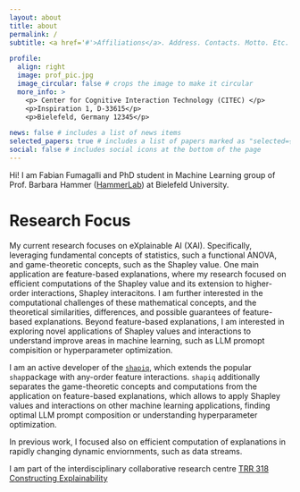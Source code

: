 ```yaml
---
layout: about
title: about
permalink: /
subtitle: <a href='#'>Affiliations</a>. Address. Contacts. Motto. Etc.

profile:
  align: right
  image: prof_pic.jpg
  image_circular: false # crops the image to make it circular
  more_info: >
    <p> Center for Cognitive Interaction Technology (CITEC) </p>
    <p>Inspiration 1, D-33615</p>
    <p>Bielefeld, Germany 12345</p>

news: false # includes a list of news items
selected_papers: true # includes a list of papers marked as "selected={true}"
social: false # includes social icons at the bottom of the page
---
```


Hi! I am Fabian Fumagalli and PhD student in Machine Learning group of Prof. Barbara Hammer ([HammerLab](https://hammer-lab.techfak.uni-bielefeld.de/)) at Bielefeld University.

# Research Focus
My current research focuses on eXplainable AI (XAI). Specifically, leveraging fundamental concepts of statistics, such a functional ANOVA, and game-theoretic concepts, such as the Shapley value. One main application are feature-based explanations, where my research focused on efficient computations of the Shapley value and its extension to higher-order interactions, Shapley interacitons. I am further interested in the computational challenges of these mathematical concepts, and the theoretical similarities, differences, and possible guarantees of feature-based explanations. Beyond feature-based explanations, I am interested in exploring novel applications of Shapley values and interactions to understand improve areas in machine learning, such as LLM promopt compisition or hyperparameter optimization.

I am an active developer of the [`shapiq`](https://shapiq.readthedocs.io/en/latest/#), which extends the popular `shap`package with any-order feature interactions. `shapiq` additionally separates the game-theoretic concepts and computations from the application on feature-based explanations, which allows to apply Shapley values and interactions on other machine learning applications, finding optimal LLM prompt composition or understanding hyperparameter optimization.

In previous work, I focused also on efficient computation of explanations in rapidly changing dynamic enviornments, such as data streams.

I am part of the interdisciplinary collaborative research centre [TRR 318 Constructing Explainability](https://trr318.uni-paderborn.de/en/)
